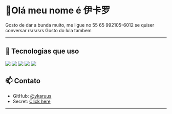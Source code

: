 <h1 align="left">👋Olá meu nome é 伊卡罗 </h1>

<p align="left">
Gosto de dar a bunda muito, me ligue no 55 65 992105-6012 se quiser conversar rsrsrsrs
Gosto do lula tambem
</p>

---

## 🚀 Tecnologias que uso

<p align="left">
  <img src="https://img.shields.io/badge/Node.js-339933?style=for-the-badge&logo=nodedotjs&logoColor=white" />
  <img src="https://img.shields.io/badge/MongoDB-4EA94B?style=for-the-badge&logo=mongodb&logoColor=white" />
  <img src="https://img.shields.io/badge/TypeScript-3178C6?style=for-the-badge&logo=typescript&logoColor=white" />
  <img src="https://img.shields.io/badge/Git-F05032?style=for-the-badge&logo=git&logoColor=white" />
  <img src="https://img.shields.io/badge/Go-00ADD8?style=for-the-badge&logo=go&logoColor=white" />
</p>


## 📫 Contato

- GitHub: [@ykaruus](https://github.com/ykaruus)
- Secret: [Click here](https://ykarusdev.vercel.app/)
---
